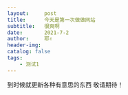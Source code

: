 ```yaml
---
layout:     post
title:      今天是第一次做做网站
subtitle:   很爽啊
date:       2021-7-2
author:     耶✌
header-img: 
catalog: false
tags:
    - 测试1
---
```



到时候就更新各种有意思的东西 
敬请期待！
